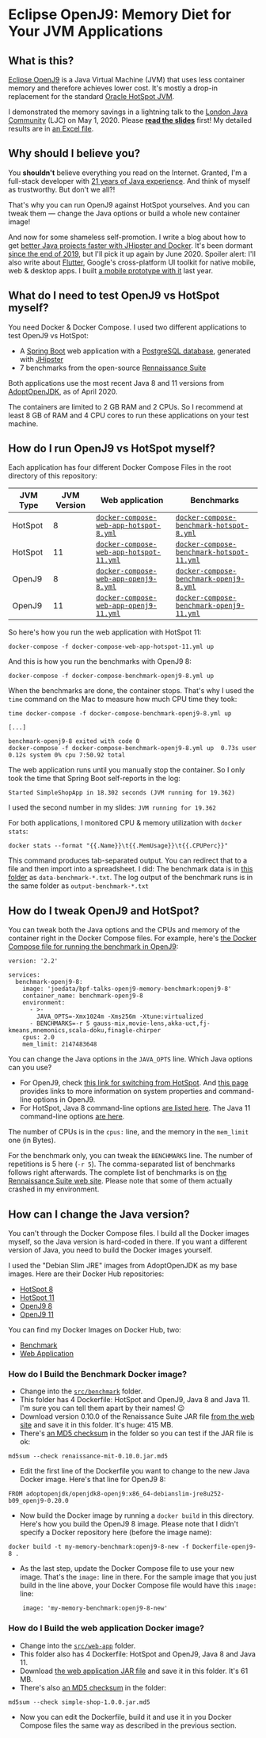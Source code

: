 # Eclipse OpenJ9: Memory Diet for Your JVM Applications

## What is this?

[Eclipse OpenJ9](https://www.eclipse.org/openj9/) is a Java Virtual Machine (JVM) that uses less container memory and therefore achieves lower cost. It's mostly a drop-in replacement for the standard [Oracle HotSpot JVM](https://www.oracle.com/java/technologies/javase-downloads.html).

I demonstrated the memory savings in a lightning talk to the [London Java Community](https://www.meetup.com/Londonjavacommunity/) (LJC) on May 1, 2020. Please **[read the slides](https://github.com/ksilz/bpf-talks-openj9-memory/blob/master/Eclipse%20OpenJ9%20Memory%20Diet%20-%20LJC%20Lightning%20Talk%202020.pdf)** first! My detailed results are in [an Excel file](https://github.com/ksilz/bpf-talks-openj9-memory/blob/master/Detailed%20Results.xlsx).

## Why should I believe you?

You **shouldn't** believe everything you read on the Internet. Granted, I'm a full-stack developer with [21 years of Java experience](https://ksilz.com). And think of myself as trustworthy. But don't we all?!

That's why you can run OpenJ9 against HotSpot yourselves. And you can tweak them &mdash; change the Java options or build a whole new container image!

And now for some shameless self-promotion. I write a blog about how to get [better Java projects faster with JHipster and Docker](https://betterprojectsfaster.com). It's been dormant [since the end of 2019](https://betterprojectsfaster.com/blog/), but I'll pick it up again by June 2020. Spoiler alert: I'll also write about [Flutter](https://flutter.dev), Google's cross-platform UI toolkit for native mobile, web & desktop apps. I built [a mobile prototype with it](https://www.youtube.com/watch?v=dxqA6RhEwdQ&t=1s) last year. 

## What do I need to test OpenJ9 vs HotSpot myself?

You need Docker & Docker Compose. I used two different applications to test OpenJ9 vs HotSpot:

- A [Spring Boot](https://spring.io/projects/spring-boot) web application with a [PostgreSQL database](https://www.postgresql.org), generated with [JHipster](https://www.jhipster.tech)
- 7 benchmarks from the open-source [Rennaissance Suite](https://renaissance.dev)

Both applications use the most recent Java 8 and 11 versions from [AdoptOpenJDK](https://adoptopenjdk.net), as of April 2020.

The containers are limited to 2 GB RAM and 2 CPUs. So I recommend at least 8 GB of RAM and 4 CPU cores to run these applications on your test machine.

## How do I run OpenJ9 vs HotSpot myself?

Each application has four different Docker Compose Files in the root directory of this repository:

JVM Type | JVM Version | Web application | Benchmarks
---------|-------------|-----------------|----------------
HotSpot  | 8 | [`docker-compose-web-app-hotspot-8.yml`](https://github.com/ksilz/bpf-talks-openj9-memory/blob/master/docker-compose-web-app-hotspot-8.yml) | [`docker-compose-benchmark-hotspot-8.yml`](https://github.com/ksilz/bpf-talks-openj9-memory/blob/master/docker-compose-benchmark-hotspot-8.yml)
HotSpot | 11 | [`docker-compose-web-app-hotspot-11.yml`](https://github.com/ksilz/bpf-talks-openj9-memory/blob/master/docker-compose-web-app-hotspot-11.yml) | [`docker-compose-benchmark-hotspot-11.yml`](https://github.com/ksilz/bpf-talks-openj9-memory/blob/master/docker-compose-benchmark-hotspot-11.yml)
OpenJ9 | 8 | [`docker-compose-web-app-openj9-8.yml`](https://github.com/ksilz/bpf-talks-openj9-memory/blob/master/docker-compose-web-app-openj9-8.yml) | [`docker-compose-benchmark-openj9-8.yml`](https://github.com/ksilz/bpf-talks-openj9-memory/blob/master/docker-compose-benchmark-openj9-8.yml)
OpenJ9 | 11 | [`docker-compose-web-app-openj9-11.yml`](https://github.com/ksilz/bpf-talks-openj9-memory/blob/master/docker-compose-web-app-openj9-11.yml) | [`docker-compose-benchmark-openj9-11.yml`](https://github.com/ksilz/bpf-talks-openj9-memory/blob/master/docker-compose-benchmark-openj9-11.yml)

So here's how you run the web application with HotSpot 11:

````
docker-compose -f docker-compose-web-app-hotspot-11.yml up
````

And this is how you run the benchmarks with OpenJ9 8:

````
docker-compose -f docker-compose-benchmark-openj9-8.yml up
````

When the benchmarks are done, the container stops. That's why I used the `time` command on the Mac to measure how much CPU time they took:

````
time docker-compose -f docker-compose-benchmark-openj9-8.yml up

[...]

benchmark-openj9-8 exited with code 0
docker-compose -f docker-compose-benchmark-openj9-8.yml up  0.73s user 0.12s system 0% cpu 7:50.92 total
````

The web application runs until you manually stop the container. So I only took the time that Spring Boot self-reports in the log:

````
Started SimpleShopApp in 18.302 seconds (JVM running for 19.362)
````

I used the second number in my slides: `JVM running for 19.362`

For both applications, I monitored CPU & memory utilization with `docker stats`: 

````
docker stats --format "{{.Name}}\t{{.MemUsage}}\t{{.CPUPerc}}"
````

This command produces tab-separated output. You  can redirect that to a file and then import into a spreadsheet. I did: The benchmark data is in [this folder](https://github.com/ksilz/bpf-talks-openj9-memory/tree/master/results/benchmark) as `data-benchmark-*.txt`. The log output of the benchmark runs is in the same folder as `output-benchmark-*.txt`

## How do I tweak OpenJ9 and HotSpot?

You can tweak both the Java options and the CPUs and memory of the container right in the Docker Compose files. For example, here's [the Docker Compose file for running the benchmark in OpenJ9](https://github.com/ksilz/bpf-talks-openj9-memory/blob/master/docker-compose-benchmark-openj9-8.yml):

````
version: '2.2'

services:
  benchmark-openj9-8:
    image: 'joedata/bpf-talks-openj9-memory-benchmark:openj9-8'
    container_name: benchmark-openj9-8
    environment:
      - >-
        JAVA_OPTS=-Xmx1024m -Xms256m -Xtune:virtualized
      - BENCHMARKS=-r 5 gauss-mix,movie-lens,akka-uct,fj-kmeans,mnemonics,scala-doku,finagle-chirper
    cpus: 2.0
    mem_limit: 2147483648
````

You can change the Java options in the `JAVA_OPTS` line. Which Java options can you use?
- For OpenJ9, check [this link for switching from HotSpot](https://www.eclipse.org/openj9/docs/cmdline_migration/). And [this page](https://www.eclipse.org/openj9/docs/cmdline_specifying/) provides links to more information on system properties and command-line options in OpenJ9.
- For HotSpot, Java 8 command-line options [are listed here](https://docs.oracle.com/javase/8/docs/technotes/tools/unix/java.html). The Java 11 command-line options [are here](https://docs.oracle.com/en/java/javase/11/tools/java.html).

The number of CPUs is in the `cpus:` line, and the memory in the `mem_limit` one (in Bytes).

For the benchmark only, you can tweak the `BENCHMARKS` line. The number of repetitions is 5 here (`-r 5`). The comma-separated list of benchmarks follows right afterwards. The complete list of benchmarks is on [the Rennaissance Suite web site](https://renaissance.dev/docs). Please note that some of them actually crashed in my environment.

## How can I change the Java version?

You can't through the Docker Compose files. I build all the Docker images myself, so the Java version is hard-coded in there. If you want a different version of Java, you need to build the Docker images yourself. 

I used the "Debian Slim JRE" images from AdoptOpenJDK as my base images. Here are their Docker Hub repositories:
- [HotSpot 8](https://hub.docker.com/r/adoptopenjdk/openjdk8)
- [HotSpot 11](https://hub.docker.com/r/adoptopenjdk/openjdk11)
- [OpenJ9 8](https://hub.docker.com/r/adoptopenjdk/openjdk8-openj9)
- [OpenJ9 11](https://hub.docker.com/r/adoptopenjdk/openjdk11-openj9)

You can find my Docker Images on Docker Hub, two:
- [Benchmark](https://hub.docker.com/repository/docker/joedata/bpf-talks-openj9-memory-benchmark)
- [Web Application](https://hub.docker.com/repository/docker/joedata/bpf-talks-openj9-memory-web-app)

### How do I Build the Benchmark Docker image?

- Change into the [`src/benchmark`](https://github.com/ksilz/bpf-talks-openj9-memory/tree/master/src/benchmark) folder.
- This folder has 4 Dockerfile: HotSpot and OpenJ9, Java 8 and Java 11. I'm sure you can tell them apart by their names! 😉
- Download version 0.10.0 of the Renaissance Suite JAR file [from the web site](v0.10.0) and save it in this folder. It's huge: 415 MB. 
- There's [an MD5 checksum](https://github.com/ksilz/bpf-talks-openj9-memory/blob/master/src/benchmark/renaissance-mit-0.10.0.jar.md5) in the folder so you can test if the JAR file is ok:
````
md5sum --check renaissance-mit-0.10.0.jar.md5
````
- Edit the first line of the Dockerfile you want to change to the new Java Docker image. Here's that line for OpenJ9 8:
````
FROM adoptopenjdk/openjdk8-openj9:x86_64-debianslim-jre8u252-b09_openj9-0.20.0
````
- Now build the Docker image by running a `docker build` in this directory. Here's how you build the OpenJ9 8 image. Please note that I didn't specify a Docker repository here (before the image name):
````
docker build -t my-memory-benchmark:openj9-8-new -f Dockerfile-openj9-8 .
````
- As the last step, update the Docker Compose file to use your new image. That's the `image:` line in there. For the sample image that you just build in the line above, your Docker Compose file would have this `image:` line:
````
    image: 'my-memory-benchmark:openj9-8-new'
````

### How do I Build the web application Docker image?

- Change into the [`src/web-app`](https://github.com/ksilz/bpf-talks-openj9-memory/tree/master/src/web-app) folder.
- This folder also has 4 Dockerfile: HotSpot and OpenJ9, Java 8 and Java 11.
- Download [the web application JAR file](https://bpfr.blob.core.windows.net/talks/openj9-memory-ljc-2020/simple-shop-1.0.0.jar) and save it in this folder. It's 61 MB. 
- There's also [an MD5 checksum](https://github.com/ksilz/bpf-talks-openj9-memory/blob/master/src/web-app/simple-shop-1.0.0.jar.md5) in the folder:
````
md5sum --check simple-shop-1.0.0.jar.md5
````
- Now you can edit the Dockerfile, build it and use it in you Docker Compose files the same way as described in the previous section. 